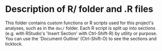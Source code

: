 # Description of R/ folder and .R files

This folder contains custom functions or R scripts used for this project's
analyses, such as in the `doc/` folder. Each R script is split up into
sections (e.g. with RStudio's 'Insert Section' with Ctrl-Shift-R) by
utility or purpose. You can use the 'Document Outline' (Ctrl-Shift-O)
to see the sections and ticktock.
